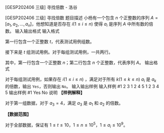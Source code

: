



[GESP202406 三级] 寻找倍数 - 洛谷














[GESP202406 三级] 寻找倍数
题目描述
小杨有一个包含 $n$ 个正整数的序列 $A=[a_1,a_2,\dots,a_n]$，他想知道是否存在 $i(1\leq i\leq n)$ 使得 $a_i$ 是序列 $A$ 中所有数的倍数。
输入输出格式
输入格式

第一行包含一个正整数 $t$，代表测试用例组数。

接下来是 $t$ 组测试用例。对于每组测试用例，一共两行。

其中，第一行包含一个正整数 $n$；第二行包含 $n$ 个正整数，代表序列 $A$。
输出格式

对于每组测试用例，如果存在 $i(1\leq i\leq n)$ ，满足对于所有 $k(1\leq k\leq n)$ $a_i$ 是 $a_k$ 的倍数，输出 `Yes`，否则输出 `No`。
输入输出样例
输入样例 #1
2
3
1 2 4
5
1 2 3 4 5
输出样例 #1
Yes
No
说明
**【样例解释】**

对于第⼀组数据，对于 $a_3=4$，满足 $a_3$ 是 $a_1$ 和 $a_2$ 的倍数。

**【数据范围】**

对于全部数据，保证有 $1\leq t\leq 10$，$1\leq n\leq 10^5$，$1\leq a_i\leq 10^9$。






